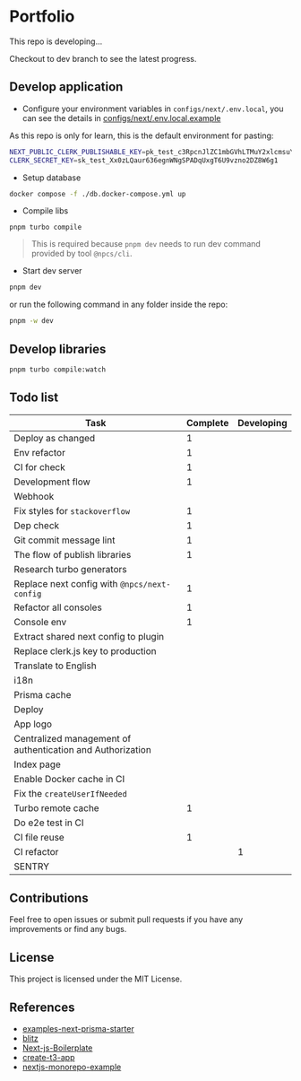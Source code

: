 # Portfolio

This repo is developing...

Checkout to dev branch to see the latest progress.

## Develop application

- Configure your environment variables in `configs/next/.env.local`, you can see the details in [configs/next/.env.local.example](./configs/next/.env.local.example)

As this repo is only for learn, this is the default environment for pasting:

```bash
NEXT_PUBLIC_CLERK_PUBLISHABLE_KEY=pk_test_c3RpcnJlZC1mbGVhLTMuY2xlcmsuYWNjb3VudHMuZGV2JA
CLERK_SECRET_KEY=sk_test_Xx0zLQaur636egnWNgSPADqUxgT6U9vzno2DZ8W6g1
```

- Setup database

```bash
docker compose -f ./db.docker-compose.yml up
```

- Compile libs

```
pnpm turbo compile
```

> This is required because `pnpm dev` needs to run dev command provided by tool `@npcs/cli`.

- Start dev server

```bash
pnpm dev
```

or run the following command in any folder inside the repo:

```bash
pnpm -w dev
```

## Develop libraries

```bash
pnpm turbo compile:watch
```

## Todo list

| Task                                                       | Complete | Developing |
| ---------------------------------------------------------- | -------- | ---------- |
| Deploy as changed                                          | 1        |            |
| Env refactor                                               | 1        |            |
| CI for check                                               | 1        |            |
| Development flow                                           | 1        |            |
| Webhook                                                    |          |            |
| Fix styles for `stackoverflow`                             | 1        |            |
| Dep check                                                  | 1        |            |
| Git commit message lint                                    | 1        |            |
| The flow of publish libraries                              | 1        |            |
| Research turbo generators                                  |          |            |
| Replace next config with `@npcs/next-config`               | 1        |            |
| Refactor all consoles                                      | 1        |            |
| Console env                                                | 1        |            |
| Extract shared next config to plugin                       |          |            |
| Replace clerk.js key to production                         |          |            |
| Translate to English                                       |          |            |
| i18n                                                       |          |            |
| Prisma cache                                               |          |            |
| Deploy                                                     |          |            |
| App logo                                                   |          |            |
| Centralized management of authentication and Authorization |          |            |
| Index page                                                 |          |            |
| Enable Docker cache in CI                                  |          |            |
| Fix the `createUserIfNeeded`                               |          |            |
| Turbo remote cache                                         | 1        |            |
| Do e2e test in CI                                          |          |            |
| CI file reuse                                              | 1        |            |
| CI refactor                                                |          | 1          |
| SENTRY                                                     |          |            |

## Contributions

Feel free to open issues or submit pull requests if you have any improvements or find any bugs.

## License

This project is licensed under the MIT License.

## References

- [examples-next-prisma-starter](https://github.com/trpc/examples-next-prisma-starter/blob/main/package.json)
- [blitz](https://github.com/blitz-js/blitz/tree/main)
- [Next-js-Boilerplate](https://github.com/ixartz/Next-js-Boilerplate/tree/main)
- [create-t3-app](https://github.com/t3-oss/create-t3-app/blob/main/.github/workflows/ci.yml)
- [nextjs-monorepo-example](https://github.com/belgattitude/nextjs-monorepo-example)
